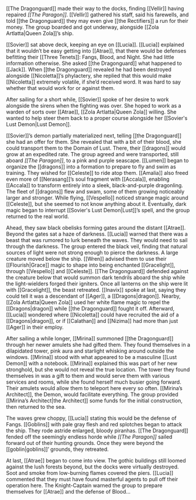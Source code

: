 [[The Dragonguard]] made their way to the docks, finding [[Vellir]] having repaired *[[The Paragon]]*. [[Vellir]] gathered his staff, said his farewells, and told [[the Dragonguard]] they may even give [[the Rectifiers]] a run for their money. The group boarded and got underway, alongside [[Zola Artlatta|Queen Zola]]’s ship.

[[Sovier]] sat above deck, keeping an eye on [[Lucia]]. [[Lucia]] explained that it wouldn’t be easy getting into [[Atrae]], that there would be defenses befitting their [[Three Tenets]]: Fangs, Blood, and Night. She had little information otherwise. She asked [[the Dragonguard]] what happened to [[Jack]]. When [[the Dragonguard]] revealed he had been destroyed alongside [[Nicoletta]]’s phylactery, she replied that this would make [[Nicoletta]] extremely volatile, if she’d received word. It was hard to say whether that would work for or against them. 

After sailing for a short while, [[Sovier]] spoke of her desire to work alongside the sirens when the fighting was over. She hoped to work as a warden of sorts over [[Atrae]], [[Zola Artlatta|Queen Zola]] willing. She wanted to help steer them back to a proper course alongside her [[Sovier's Lust Demon|Lust Demon]]. 

[[Sovier]]’s demon partially materialized next, telling [[the Dragonguard]] she had an offer for them. She revealed that with a bit of their blood, she could transport them to the Domain of Lust. There, their [[dragons]] would grow at an expedited rate. The group agreed and were transported, still aboard *[[The Paragon]]*, to a pink and purple seascape. [[Lumen]] began to organize the [[dragons]] into a formation to prepare to fly and swim as training. They wished for [[Celeste]] to ride atop them. [[Amalia]] also freed even more of [[Nerasang]]’s soul fragment with [[Accala]], enabling [[Accala]] to transform entirely into a sleek, black-and-purple dragonling. The fleet of [[dragons]] flew and swam, some of them growing noticeably larger and stronger. While flying, [[Vespello]] noticed strange magic around [[Celeste]], but she seemed to not know anything about it. Eventually, dark magic began to interrupt [[Sovier's Lust Demon|Lust]]’s spell, and the group returned to the real world.

Ahead, they saw black obelisks forming gates around the distant [[Atrae]]. Beyond the gates sat a haze of darkness. [[Lucia]] warned that there was a beast that was rumored to lurk beneath the waves. They would need to sail through the darkness. The group entered the black veil, finding that natural sources of light were not strong enough to pierce the darkness. A large creature moved below the ship. [[Wren]] advised them to use their [[Flourish|Grace]] magic to shape into being enchanted [[Gracelight]], through [[Vespello]] and [[Celeste]]. [[The Dragonguard]] defended against the creature below that would summon dark tendrils aboard the ship while the light-wielders forged their igniters. Once all lanterns on the ship were lit with [[Gracelight]], the beast retreated. [[Inavix]] spoke at last, saying they could tell it was a descendant of [[Ager]], a [[Dragons|dragon]]. Nearby, [[Zola Artlatta|Queen Zola]] used her white flame magic to repel the [[Dragons|dragon]] while [[the Dragonguard]] fought it off. Afterward, [[Lucia]] wondered where [[Nicoletta]] could have recruited the aid of a [[Dragons|dragon]], or if [[Calathan]] and [[Nizima]] had more than just [[Ager]] in their employ.

After sailing a while longer, [[Mirina]] summoned [[the Dragonguard]] through her newer amulets she had gifted them. They found themselves in a dilapidated tower, pink aura and starlight whisking around outside the windows. [[Mirina]] stood with what appeared to be a masculine [[Lust Demon]] with a notebook. [[Mirina]] explained this was part of her new stronghold, but she would not reveal the true location. The tower they found themselves in was a gift to them and would serve them with various services and rooms, while she found herself much busier going forward. Their amulets would allow them to teleport here every so often. [[Mirina’s Architect]], the Demon, would facilitate everything. The group provided [[Mirina’s Architect|the Architect]] some funds for the initial construction, then returned to the sea.

The waves grew choppy, [[Lucia]] stating this would be the defense of Fangs. [[Goblins]] with pale gray flesh and red splotches began to attack the ship. They rode astride enlarged, bloody piranhas. [[The Dragonguard]] fended off the seemingly endless horde while *[[The Paragon]]* sailed forward out of their hunting grounds. Once they were beyond the [[goblin|goblins]]’ grounds, they retreated. 

At last, [[Atrae]] began to come into view. The gothic buildings still loomed against the lush forests beyond, but the docks were virtually destroyed. Soot and smoke from low-burning flames covered the piers. [[Lucia]] commented that they must have found masterful agents to pull off their operation here. The Knight-Captain warned the group to prepare themselves for [[Atrae]] and the defense of Blood…

